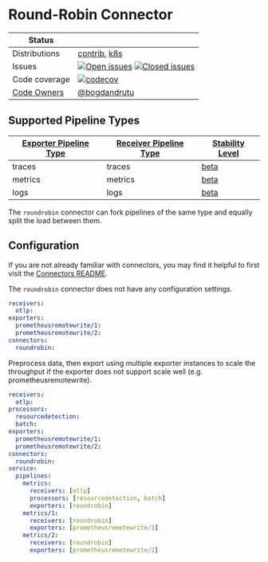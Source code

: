 # Round-Robin Connector
<!-- status autogenerated section -->
| Status        |           |
| ------------- |-----------|
| Distributions | [contrib], [k8s] |
| Issues        | [![Open issues](https://img.shields.io/github/issues-search/open-telemetry/opentelemetry-collector-contrib?query=is%3Aissue%20is%3Aopen%20label%3Aconnector%2Froundrobin%20&label=open&color=orange&logo=opentelemetry)](https://github.com/open-telemetry/opentelemetry-collector-contrib/issues?q=is%3Aopen+is%3Aissue+label%3Aconnector%2Froundrobin) [![Closed issues](https://img.shields.io/github/issues-search/open-telemetry/opentelemetry-collector-contrib?query=is%3Aissue%20is%3Aclosed%20label%3Aconnector%2Froundrobin%20&label=closed&color=blue&logo=opentelemetry)](https://github.com/open-telemetry/opentelemetry-collector-contrib/issues?q=is%3Aclosed+is%3Aissue+label%3Aconnector%2Froundrobin) |
| Code coverage | [![codecov](https://codecov.io/github/open-telemetry/opentelemetry-collector-contrib/graph/main/badge.svg?component=connector_roundrobin)](https://app.codecov.io/gh/open-telemetry/opentelemetry-collector-contrib/tree/main/?components%5B0%5D=connector_roundrobin&displayType=list) |
| [Code Owners](https://github.com/open-telemetry/opentelemetry-collector-contrib/blob/main/CONTRIBUTING.md#becoming-a-code-owner)    | [@bogdandrutu](https://www.github.com/bogdandrutu) |

[beta]: https://github.com/open-telemetry/opentelemetry-collector/blob/main/docs/component-stability.md#beta
[contrib]: https://github.com/open-telemetry/opentelemetry-collector-releases/tree/main/distributions/otelcol-contrib
[k8s]: https://github.com/open-telemetry/opentelemetry-collector-releases/tree/main/distributions/otelcol-k8s

## Supported Pipeline Types

| [Exporter Pipeline Type] | [Receiver Pipeline Type] | [Stability Level] |
| ------------------------ | ------------------------ | ----------------- |
| traces | traces | [beta] |
| metrics | metrics | [beta] |
| logs | logs | [beta] |

[Exporter Pipeline Type]: https://github.com/open-telemetry/opentelemetry-collector/blob/main/connector/README.md#exporter-pipeline-type
[Receiver Pipeline Type]: https://github.com/open-telemetry/opentelemetry-collector/blob/main/connector/README.md#receiver-pipeline-type
[Stability Level]: https://github.com/open-telemetry/opentelemetry-collector/blob/main/docs/component-stability.md#stability-levels
<!-- end autogenerated section -->

The `roundrobin` connector can fork pipelines of the same type and equally split the load between them.

## Configuration

If you are not already familiar with connectors, you may find it helpful to first visit the [Connectors README].

The `roundrobin` connector does not have any configuration settings.

```yaml
receivers:
  otlp:
exporters:
  prometheusremotewrite/1:
  prometheusremotewrite/2:
connectors:
  roundrobin:
```

Preprocess data, then export using multiple exporter instances to scale the throughput if the exporter 
does not support scale well (e.g. prometheusremotewrite).

```yaml
receivers:
  otlp:
processors:
  resourcedetection:
  batch:
exporters:
  prometheusremotewrite/1:
  prometheusremotewrite/2:
connectors:
  roundrobin:
service:
  pipelines:
    metrics:
      receivers: [otlp]
      processors: [resourcedetection, batch]
      exporters: [roundrobin]
    metrics/1:
      receivers: [roundrobin]
      exporters: [prometheusremotewrite/1]
    metrics/2:
      receivers: [roundrobin]
      exporters: [prometheusremotewrite/2]
```

[Connectors README]: https://github.com/open-telemetry/opentelemetry-collector/blob/main/connector/README.md
